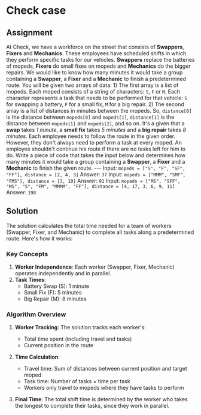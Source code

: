 # Check case

## Assignment

At Check, we have a workforce on the street that consists of **Swappers**, **Fixers** and **Mechanics**. These employees have scheduled shifts in which they perform specific tasks for our vehicles. **Swappers** replace the batteries of mopeds, **Fixers** do small fixes on mopeds and **Mechanics** do the bigger repairs. We would like to know how many minutes it would take a group containing a **Swapper**, a **Fixer** and a **Mechanic** to finish a predetermined route. You will be given two arrays of data: 1) The first array is a list of mopeds. Each moped consists of a string of characters: `S`, `F` or `M`. Each character represents a task that needs to be performed for that vehicle: `S` for swapping a battery, `F` for a small fix, `M` for a big repair. 2) The second array is a list of distances in minutes between the mopeds. So, `distance[0]` is the distance between `mopeds[0]` and `mopeds[1]`, `distance[1]` is the distance between `mopeds[1]` and `mopeds[2]`, and so on. It's a given that a **swap** takes _1 minute_, a **small fix** takes _5 minutes_ and a **big repair** takes _8 minutes_. Each employee needs to follow the route in the given order. However, they don't always need to perform a task at every moped. An employee shouldn't continue his route if there are no tasks left for him to do. Write a piece of code that takes the input below and determines how many minutes it would take a group containing a **Swapper**, a **Fixer** and a **Mechanic** to finish the given route. --- Input: `mopeds = ["S", "F", "SF", "FF"], distance = [2, 4, 3]` Answer: `37` Input: `mopeds = ["MMM", "SMF", "FMS"], distance = [3, 10]` Answer: `91` Input: `mopeds = ["MS", "SFF", "MS", "S", "FM", "MMMM", "FF"], distance = [4, 17, 3, 6, 9, 11]` Answer: `198`

## Solution

The solution calculates the total time needed for a team of workers (Swapper, Fixer, and Mechanic) to complete all tasks along a predetermined route. Here's how it works:

### Key Concepts

1. **Worker Independence**: Each worker (Swapper, Fixer, Mechanic) operates independently and in parallel.
2. **Task Times**:
   - Battery Swap (S): 1 minute
   - Small Fix (F): 5 minutes
   - Big Repair (M): 8 minutes

### Algorithm Overview

1. **Worker Tracking**: The solution tracks each worker's:

   - Total time spent (including travel and tasks)
   - Current position in the route

2. **Time Calculation**:

   - Travel time: Sum of distances between current position and target moped
   - Task time: Number of tasks × time per task
   - Workers only travel to mopeds where they have tasks to perform

3. **Final Time**: The total shift time is determined by the worker who takes the longest to complete their tasks, since they work in parallel.
